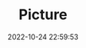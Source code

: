 ---
weight: 1
images:
- /images/edited/24.jpeg
title: Picture
date: 2022-10-24 22:59:53
tags:
- luminar
- work
---